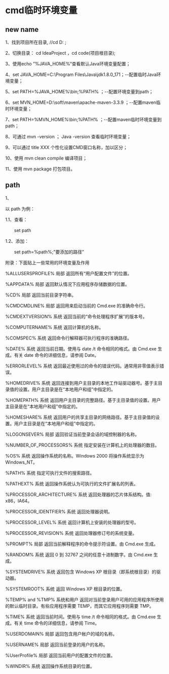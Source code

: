 # cmd临时环境变量



## new name 


1、找到项目所在目录,   //cd D:   ;

2、切换目录： cd  IdeaProject ，cd code(项目根目录);

3、使用echo ”%JAVA_HOME%“查看默认Java环境变量配置；

4、set JAVA_HOME=C:\Program Files\Java\jdk1.8.0_171；--配置临时Java环境变量；

5、set PATH=%JAVA_HOME%\bin;%PATH%   ；--配置环境变量到path；

6、set MVN_HOME=D:\soft\maven\apache-maven-3.3.9  ；--配置maven临时环境变量；

7、set PATH=%MVN_HOME%\bin;%PATH%   ；--配置maven临时环境变量到path；

8、可通过 mvn -version ； Java -version 查看临时环境变量；

9、可以通过  title   XXX  个性化设置CMD窗口名称，加以区分；

10、使用 mvn clean compile 编译项目；

11、使用 mvn package 打包项目。






## path


1、

以 path 为例：

1.1、查看：

　　set path

1.2、添加：

　　set path=%path%;"要添加的路径"

 

 

 

 

附录：下面贴上一些常用的环境变量及作用

%ALLUSERSPROFILE% 局部 返回所有“用户配置文件”的位置。

%APPDATA% 局部 返回默认情况下应用程序存储数据的位置。

%CD% 局部 返回当前目录字符串。

%CMDCMDLINE% 局部 返回用来启动当前的 Cmd.exe 的准确命令行。

%CMDEXTVERSION% 系统 返回当前的“命令处理程序扩展”的版本号。

%COMPUTERNAME% 系统 返回计算机的名称。

%COMSPEC% 系统 返回命令行解释器可执行程序的准确路径。

%DATE% 系统 返回当前日期。使用与 date /t 命令相同的格式。由 Cmd.exe 生成。有关 date 命令的详细信息，请参阅 Date。

%ERRORLEVEL% 系统 返回最近使用过的命令的错误代码。通常用非零值表示错误。

%HOMEDRIVE% 系统 返回连接到用户主目录的本地工作站驱动器号。基于主目录值的设置。用户主目录是在“本地用户和组”中指定的。

%HOMEPATH% 系统 返回用户主目录的完整路径。基于主目录值的设置。用户主目录是在“本地用户和组”中指定的。

%HOMESHARE% 系统 返回用户的共享主目录的网络路径。基于主目录值的设置。用户主目录是在“本地用户和组”中指定的。

%LOGONSEVER% 局部 返回验证当前登录会话的域控制器的名称。

%NUMBER_OF_PROCESSORS% 系统 指定安装在计算机上的处理器的数目。

%OS% 系统 返回操作系统的名称。Windows 2000 将操作系统显示为 Windows_NT。

%PATH% 系统 指定可执行文件的搜索路径。

%PATHEXT% 系统 返回操作系统认为可执行的文件扩展名的列表。

%PROCESSOR_ARCHITECTURE% 系统 返回处理器的芯片体系结构。值: x86，IA64。

%PROCESSOR_IDENTFIER% 系统 返回处理器说明。

%PROCESSOR_LEVEL% 系统 返回计算机上安装的处理器的型号。

%PROCESSOR_REVISION% 系统 返回处理器修订号的系统变量。

%PROMPT% 局部 返回当前解释程序的命令提示符设置。由 Cmd.exe 生成。

%RANDOM% 系统 返回 0 到 32767 之间的任意十进制数字。由 Cmd.exe 生成。

%SYSTEMDRIVE% 系统 返回包含 Windows XP 根目录（即系统根目录）的驱动器。

%SYSTEMROOT% 系统 返回 Windows XP 根目录的位置。

%TEMP% and %TMP% 系统和用户 返回对当前登录用户可用的应用程序所使用的默认临时目录。有些应用程序需要 TEMP，而其它应用程序则需要 TMP。

%TIME% 系统 返回当前时间。使用与 time /t 命令相同的格式。由 Cmd.exe 生成。有关 time 命令的详细信息，请参阅 Time。

%USERDOMAIN% 局部 返回包含用户帐户的域的名称。

%USERNAME% 局部 返回当前登录的用户的名称。

%UserProfile% 局部 返回当前用户的配置文件的位置。

%WINDIR% 系统 返回操作系统目录的位置。

 

























